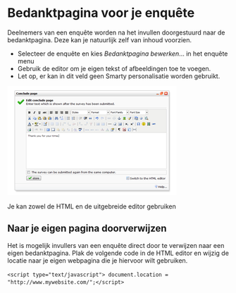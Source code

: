 # Bedanktpagina voor je enquête

Deelnemers van een enquête worden na het invullen doorgestuurd naar de
bedanktpagina. Deze kan je natuurlijk zelf van inhoud voorzien.

-   Selecteer de enquête en kies *Bedanktpagina bewerken*... in het
    enquête menu
-   Gebruik de editor om je eigen tekst of afbeeldingen toe te voegen.
-   Let op, er kan in dit veld geen Smarty personalisatie worden
    gebruikt.

![Editing the conclude page](../images/editconcludepage.png)

Je kan zowel de HTML en de uitgebreide editor gebruiken

Naar je eigen pagina doorverwijzen
----------------------------------

Het is mogelijk invullers van een enquête direct door te verwijzen naar
een eigen bedanktpagina. Plak de volgende code in de HTML editor en
wijzig de locatie naar je eigen webpagina die je hiervoor wilt
gebruiken.

`<script type="text/javascript"> document.location = "http://www.mywebsite.com/";</script>`
